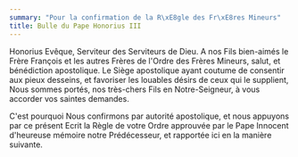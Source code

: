 ```yaml
---
summary: "Pour la confirmation de la R\xE8gle des Fr\xE8res Mineurs"
title: Bulle du Pape Honorius III
---
```




Honorius Evêque, Serviteur des Serviteurs de Dieu. A nos Fils bien-aimés le Frère François et les autres Frères de l'Ordre des Frères Mineurs, salut, et bénédiction apostolique. Le Siège apostolique ayant coutume de consentir aux pieux desseins, et favoriser les louables désirs de ceux qui le supplient, Nous sommes portés, nos très-chers Fils en Notre-Seigneur, à vous accorder vos saintes demandes.

C'est pourquoi Nous confirmons par autorité apostolique, et nous appuyons par ce présent Ecrit la Règle de votre Ordre approuvée par le Pape Innocent d'heureuse mémoire notre Prédécesseur, et rapportée ici en la manière suivante.

